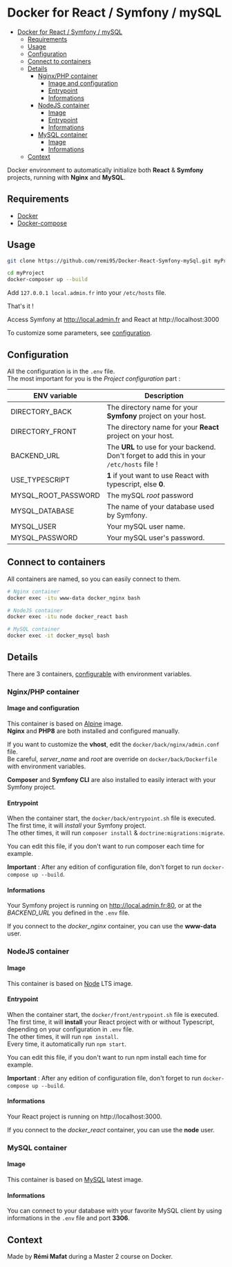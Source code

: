 # Docker for React / Symfony / mySQL

- [Docker for React / Symfony / mySQL](#docker-for-react--symfony--mysql)
  - [Requirements](#requirements)
  - [Usage](#usage)
  - [Configuration](#configuration)
  - [Connect to containers](#connect-to-containers)
  - [Details](#details)
    - [Nginx/PHP container](#nginxphp-container)
      - [Image and configuration](#image-and-configuration)
      - [Entrypoint](#entrypoint)
      - [Informations](#informations)
    - [NodeJS container](#nodejs-container)
      - [Image](#image)
      - [Entrypoint](#entrypoint-1)
      - [Informations](#informations-1)
    - [MySQL container](#mysql-container)
      - [Image](#image-1)
      - [Informations](#informations-2)
  - [Context](#context)

Docker environment to automatically initialize both **React** & **Symfony** projects, running with **Nginx** and **MySQL**.

## Requirements
- [Docker](https://docs.docker.com/engine/install/) 
- [Docker-compose](https://docs.docker.com/compose/install/)

## Usage

```bash
git clone https://github.com/remi95/Docker-React-Symfony-mySql.git myProject

cd myProject
docker-composer up --build
```

Add `127.0.0.1 local.admin.fr` into your `/etc/hosts` file.

That's it !

Access Symfony at http://local.admin.fr and React at http://localhost:3000

To customize some parameters, see [configuration](#configuration).

## Configuration

All the configuration is in the `.env` file.   
The most important for you is the _Project configuration_ part :

| ENV variable        | Description                                                                               |
| ------------------- | ----------------------------------------------------------------------------------------- |
| DIRECTORY_BACK      | The directory name for your **Symfony** project on your host.                             |
| DIRECTORY_FRONT     | The directory name for your **React** project on your host.                               |
| BACKEND_URL         | The **URL** to use for your backend. Don't forget to add this in your `/etc/hosts` file ! |
| USE_TYPESCRIPT      | **1** if yout want to use React with typescript, else **0**.                              |
| MYSQL_ROOT_PASSWORD | The mySQL _root_ password                                                                 |
| MYSQL_DATABASE      | The name of your database used by Symfony.                                                |
| MYSQL_USER          | Your mySQL user name.                                                                     |
| MYSQL_PASSWORD      | Your mySQL user's password.                                                               |


## Connect to containers

All containers are named, so you can easily connect to them.

```bash
# Nginx container
docker exec -itu www-data docker_nginx bash

# NodeJS container
docker exec -itu node docker_react bash

# MySQL container
docker exec -it docker_mysql bash
```

## Details

There are 3 containers, [configurable](#configuration) with environment variables.

### Nginx/PHP container

#### Image and configuration

This container is based on [Alpine](https://hub.docker.com/_/alpine) image.  
**Nginx** and **PHP8** are both installed and configured manually. 

If you want to customize the **vhost**, edit the `docker/back/nginx/admin.conf` file.   
Be careful, *server_name* and *root* are override on `docker/back/Dockerfile` with environment variables. 

**Composer** and **Symfony CLI** are also installed to easily interact with your Symfony project.

#### Entrypoint 

When the container start, the `docker/back/entrypoint.sh` file is executed.   
The first time, it will *install* your Symfony project.   
The other times, it will run `composer install` & `doctrine:migrations:migrate`.

You can edit this file, if you don't want to run composer each time for example. 

**Important** : After any edition of configuration file, don't forget to run `docker-compose up --build`.

#### Informations

Your Symfony project is running on http://local.admin.fr:80, or at the *BACKEND_URL* you defined in the `.env` file.

If you connect to the *docker_nginx* container, you can use the **www-data** user.


### NodeJS container

#### Image

This container is based on [Node](https://hub.docker.com/_/node) LTS image. 

#### Entrypoint

When the container start, the `docker/front/entrypoint.sh` file is executed.   
The first time, it will **install** your React project with or without Typescript, depending on your configuration in `.env` file.   
The other times, it will run `npm install`.   
Every time, it automatically run `npm start`.

You can edit this file, if you don't want to run npm install each time for example. 

**Important** : After any edition of configuration file, don't forget to run `docker-compose up --build`.

#### Informations 

Your React project is running on http://localhost:3000.

If you connect to the *docker_react* container, you can use the **node** user.


### MySQL container

#### Image

This container is based on [MySQL](https://hub.docker.com/_/mysql) latest image. 

#### Informations

You can connect to your database with your favorite MySQL client by using informations in the `.env` file and port **3306**.

## Context

Made by **Rémi Mafat** during a Master 2 course on Docker.